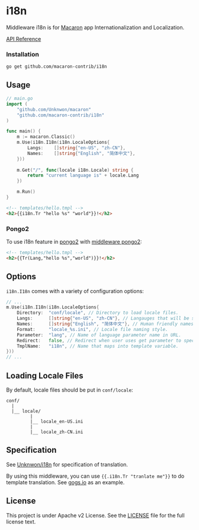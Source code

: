 i18n
====

Middleware i18n is for [Macaron](https://github.com/Unknwon/macaron) app Internationalization and Localization.

[API Reference](https://gowalker.org/github.com/macaron-contrib/i18n)

### Installation

	go get github.com/macaron-contrib/i18n
	
## Usage

```go
// main.go
import (
	"github.com/Unknwon/macaron"
	"github.com/macaron-contrib/i18n"
)

func main() {
  	m := macaron.Classic()
  	m.Use(i18n.I18n(i18n.LocaleOptions{
		Langs:    []string{"en-US", "zh-CN"},
		Names:    []string{"English", "简体中文"},
	}))
	
	m.Get("/", func(locale i18n.Locale) string {
		return "current language is" + locale.Lang
	})

	m.Run()
}
```

```html
<!-- templates/hello.tmpl -->
<h2>{{i18n.Tr "hello %s" "world"}}!</h2>
```

### Pongo2

To use i18n feature in [pongo2](https://github.com/flosch/pongo2) with [middleware pongo2](https://github.com/macaron-contrib/pongo2):


```html
<!-- templates/hello.tmpl -->
<h2>{{Tr(Lang,"hello %s","world")}}!</h2>
```

## Options

`i18n.I18n` comes with a variety of configuration options:

```go
// ...
m.Use(i18n.I18n(i18n.LocaleOptions{
	Directory:	"conf/locale", // Directory to load locale files.
	Langs:		[]string{"en-US", "zh-CN"}, // Langauges that will be supported, order is meaningful.
	Names:		[]string{"English", "简体中文"}, // Human friendly names corresponding to Langs list.
	Format:		"locale_%s.ini", // Locale file naming style.
	Parameter:	"lang", // Name of language parameter name in URL.
	Redirect:	false, // Redirect when user uses get parameter to specify language.
	TmplName:	"i18n", // Name that maps into template variable.
}))
// ...
```

## Loading Locale Files

By default, locale files should be put in `conf/locale`:

```
conf/
  |
  |__ locale/
  		 |
  		 |__ locale_en-US.ini
  		 |
   		 |__ locale_zh-CN.ini
```

## Specification

See [Unknwon/i18n](https://github.com/Unknwon/i18n) for specification of translation.

By using this middleware, you can use `{{.i18n.Tr "tranlate me"}}` to do template translation. See [gogs.io](https://github.com/gogits/gogsweb) as an example.

## License

This project is under Apache v2 License. See the [LICENSE](LICENSE) file for the full license text.